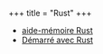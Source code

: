 +++
title = "Rust"
+++

- [aide-mémoire Rust](https://cheats.rs/)
- [Démarré avec Rust](https://www.rust-lang.org/learn/get-started)
